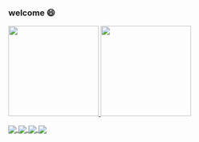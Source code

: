 ### welcome :smile:

<p align="left">
<a href="https://github.com/rangercyh">
  <img height="180em" src="https://github-readme-stats-eight-theta.vercel.app/api?username=rangercyh&show_icons=true&theme=algolia&include_all_commits=true&count_private=true"/>
  <img height="180em" src="https://github-readme-stats-eight-theta.vercel.app/api/top-langs/?username=rangercyh&layout=compact&langs_count=8&theme=algolia"/>
</a>
</p>

<a href="https://github.com/rangercyh/jps">
  <img align="center" src="https://github-readme-stats.vercel.app/api/pin/?username=rangercyh&repo=jps&show_owner=true" />
</a>
<a href="https://github.com/rangercyh/luasocket">
  <img align="center" src="https://github-readme-stats.vercel.app/api/pin/?username=rangercyh&repo=luasocket&show_owner=true" />
</a>
<a href="https://github.com/rangercyh/nodejs_server">
  <img align="center" src="https://github-readme-stats.vercel.app/api/pin/?username=rangercyh&repo=nodejs_server&show_owner=true" />
</a>
<a href="https://github.com/rangercyh/maze_creator">
  <img align="center" src="https://github-readme-stats.vercel.app/api/pin/?username=rangercyh&repo=maze_creator&show_owner=true" />
</a>
